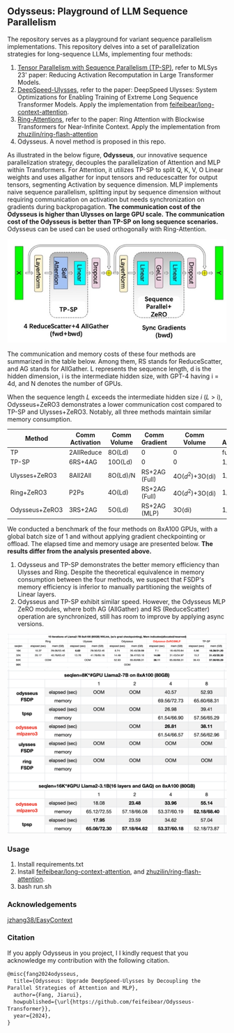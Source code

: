 ## Odysseus: Playground of LLM Sequence Parallelism 
The repository serves as a playground for variant sequence parallelism implementations.
This repository delves into a set of parallelization strategies for long-sequence LLMs, implementing four methods: 
1. [Tensor Parallelism with Sequence Parallelism (TP-SP)](https://arxiv.org/abs/2205.05198), refer to MLSys 23' paper: Reducing Activation Recomputation in Large Transformer Models.
2. [DeepSpeed-Ulysses](https://arxiv.org/abs/2309.14509), refer to the paper: DeepSpeed Ulysses: System Optimizations for Enabling Training of Extreme Long Sequence Transformer Models. Apply the implementation from [feifeibear/long-context-attention](https://github.com/feifeibear/long-context-attention).
3. [Ring-Attentions](https://arxiv.org/abs/2310.01889), refer to the paper: Ring Attention with Blockwise Transformers for Near-Infinite Context. Apply the implementation from [zhuzilin/ring-flash-attention](https://github.com/zhuzilin/ring-flash-attention)
4. Odysseus. A novel method is proposed in this repo.

As illustrated in the below figure, **Odysseus**, our innovative sequence parallelization strategy, decouples the parallelization of Attention and MLP within Transformers. 
For Attention, it utilizes TP-SP to split Q, K, V, O Linear weights and uses allgather for input tensors and reducescatter for output tensors, segmenting Activation by sequence dimension. 
MLP implements naive sequence parallelism, splitting input by sequence dimension without requiring communication on activation but needs synchronization on gradients during backpropagation.
**The communication cost of the Odysseus is higher than Ulysses on large GPU scale.**
**The communication cost of the Odysseus is better than TP-SP on long sequence scenarios.**
Odysseus can be used can be used orthogonally with Ring-Attention.


<div align="center">
    <img src="./media/Odysseus.jpg" alt="Image description">
</div>

The communication and memory costs of these four methods are summarized in the table below. Among them, RS stands for ReduceScatter, and AG stands for AllGather. L represents the sequence length, d is the hidden dimension, i is the intermediate hidden size, with GPT-4 having i = 4d, and N denotes the number of GPUs.

When the sequence length $L$ exceeds the intermediate hidden size $i$ ($L$ > i), Odysseus+ZeRO3 demonstrates a lower communication cost compared to TP-SP and Ulysses+ZeRO3. Notably, all three methods maintain similar memory consumption.

| Method          | Comm Activation | Comm Volume       | Comm Gradient | Comm Volume                   | Mem Activation | Mem Param/Grad |
|-----------------|------------|--------------|----------|--------------------------|------------|------------|
| TP              | 2AllReduce | 8O(Ld)       | 0        | 0                        | full       | 1/N        |
| TP-SP           | 6RS+4AG    | 10O(Ld)       | 0        | 0                        | 1/N        | 1/N        |
| Ulysses+ZeRO3   | 8All2All   | 8O(Ld)/N      | RS+2AG (Full) | 4O($d^2$)+3O(di)           | 1/N        | 1/N      |
| Ring+ZeRO3      | P2Ps       | 4O(Ld)       | RS+2AG (Full) | 4O($d^2$)+3O(di)           | 1/N        | 1/N      |
| Odysseus+ZeRO3  | 3RS+2AG    | 5O(Ld)       | RS+2AG (MLP) | 3O(di) | 1/N        | 1/N        |


We conducted a benchmark of the four methods on 8xA100 GPUs, with a global batch size of 1 and without applying gradient checkpointing or offload. The elapsed time and memory usage are presented below. **The results differ from the analysis presented above.**

1. Odysseus and TP-SP demonstrates the better memory efficiency than Ulysses and Ring. Despite the theoretical equivalence in memory consumption between the four methods, we suspect that FSDP's memory efficiency is inferior to manually partitioning the weights of Linear layers.
2. Odysseus and TP-SP exhibit similar speed. However, the Odysseus MLP ZeRO modules, where both AG (AllGather) and RS (ReduceScatter) operation are synchronized, still has room to improve by applying async versions.

<div align="center">
    <img src="./media/odysseus_perf.png" alt="Image description">
</div>

<div align="center">
    <img src="./media/ody_perf_2.png" alt="Image description">
</div>

### Usage
1. Install requirements.txt
2. Install [feifeibear/long-context-attention](https://github.com/feifeibear/long-context-attention), and [zhuzilin/ring-flash-attention](https://github.com/zhuzilin/ring-flash-attention).
3. bash run.sh


### Acknowledgements

[jzhang38/EasyContext](https://github.com/jzhang38/EasyContext)

### Citation

If you apply Odysseus in you project, I I kindly request that you acknowledge my contribution with the following citation.

```
@misc{fang2024odysseus,
  title={Odysseus: Upgrade DeepSpeed-Ulysses by Decoupling the Parallel Strategies of Attention and MLP},
  author={Fang, Jiarui},
  howpublished={\url{https://github.com/feifeibear/Odysseus-Transformer}},
  year={2024},
}
```
